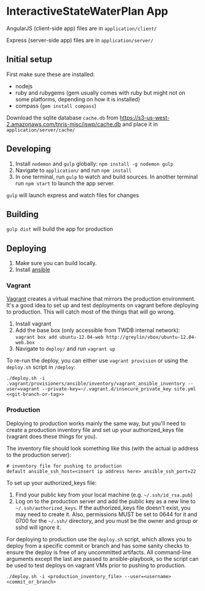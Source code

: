 # InteractiveStateWaterPlan App

AngularJS (client-side app) files are in `application/client/`

Express (server-side app) files are in `application/server/`

## Initial setup

First make sure these are installed:
 - nodejs
 - ruby and rubygems (gem usually comes with ruby but might not on some
   platforms, depending on how it is installed)
 - compass (`gem install compass`)

Download the sqlite database `cache.db` from https://s3-us-west-2.amazonaws.com/tnris-misc/iswp/cache.db and place it in `application/server/cache/`

## Developing

1. Install `nodemon` and `gulp` globally: `npm install -g nodemon gulp`
2. Navigate to `application/` and run `npm install`
3. In one terminal, run `gulp` to watch and build sources. In another terminal run `npm start` to launch the app server.

`gulp` will launch express and watch files for changes

## Building

`gulp dist` will build the app for production

## Deploying

1. Make sure you can build locally.
2. Install [ansible](https://github.com/ansible/ansible)

### Vagrant

[Vagrant](http://www.vagrantup.com) creates a virtual machine that mirrors the
production environment. It's a good idea to set up and test deployments on
vagrant before deploying to production. This will catch most of the things that
will go wrong.

1. Install vagrant
2. Add the base box (only accessible from TWDB internal network): `vagrant box add ubuntu-12.04-web http://greylin/vbox/ubuntu-12.04-web.box`
3. Navigate to `deploy/` and run `vagrant up`

To re-run the deploy, you can either use `vagrant provision` or using the `deploy.sh` script in `/deploy`:

    ./deploy.sh -i .vagrant/provisioners/ansible/inventory/vagrant_ansible_inventory --user=vagrant --private-key=~/.vagrant.d/insecure_private_key site.yml <<git-branch-or-tag>>


### Production

Deploying to production works mainly the same way, but you'll need to create a
production inventory file and set up your authorized_keys file (vagrant does
these things for you).

The inventory file should look something like this (with the actual ip address
to the production server):

    # inventory file for pushing to production
    default ansible_ssh_host=<insert ip address here> ansible_ssh_port=22


To set up your authorized_keys file:

1. Find your public key from your local machine (e.g. `~/.ssh/id_rsa.pub`)
2. Log on to the production server and add the public key as a new line to
   `~/.ssh/authorized_keys`. If the authorized_keys file doesn't exist, you may
   need to create it. Also, permissions MUST be set to 0644 for it and 0700 for the
   `~/.ssh/` directory, and you must be the owner and group or sshd will ignore it.


For deploying to production use the `deploy.sh` script, which allows you to
deploy from a specific commit or branch and has some sanity checks to ensure the
deploy is free of any uncommitted artifacts. All command-line arguments except
the last are passed to ansible-playbook, so the script can be used to test
deploys on vagrant VMs prior to pushing to production.

    ./deploy.sh -i <production_inventory_file> --user=<username> <commit_or_branch>
